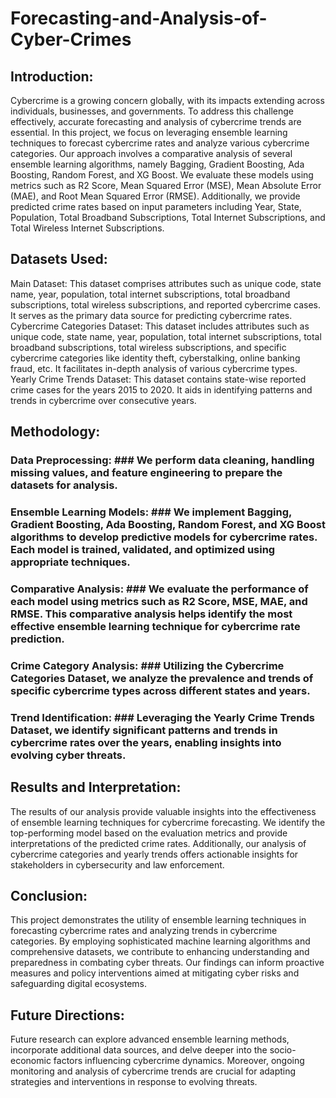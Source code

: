# Forecasting-and-Analysis-of-Cyber-Crimes

## Introduction: ##
Cybercrime is a growing concern globally, with its impacts extending across individuals, businesses, and governments. To address this challenge effectively, accurate forecasting and analysis of cybercrime trends are essential. In this project, we focus on leveraging ensemble learning techniques to forecast cybercrime rates and analyze various cybercrime categories. Our approach involves a comparative analysis of several ensemble learning algorithms, namely Bagging, Gradient Boosting, Ada Boosting, Random Forest, and XG Boost. We evaluate these models using metrics such as R2 Score, Mean Squared Error (MSE), Mean Absolute Error (MAE), and Root Mean Squared Error (RMSE). Additionally, we provide predicted crime rates based on input parameters including Year, State, Population, Total Broadband Subscriptions, Total Internet Subscriptions, and Total Wireless Internet Subscriptions.

## Datasets Used: ##

Main Dataset: This dataset comprises attributes such as unique code, state name, year, population, total internet subscriptions, total broadband subscriptions, total wireless subscriptions, and reported cybercrime cases. It serves as the primary data source for predicting cybercrime rates.
Cybercrime Categories Dataset: This dataset includes attributes such as unique code, state name, year, population, total internet subscriptions, total broadband subscriptions, total wireless subscriptions, and specific cybercrime categories like identity theft, cyberstalking, online banking fraud, etc. It facilitates in-depth analysis of various cybercrime types.
Yearly Crime Trends Dataset: This dataset contains state-wise reported crime cases for the years 2015 to 2020. It aids in identifying patterns and trends in cybercrime over consecutive years.

## Methodology: ##

### Data Preprocessing: ### We perform data cleaning, handling missing values, and feature engineering to prepare the datasets for analysis.
### Ensemble Learning Models: ### We implement Bagging, Gradient Boosting, Ada Boosting, Random Forest, and XG Boost algorithms to develop predictive models for cybercrime rates. Each model is trained, validated, and optimized using appropriate techniques.
### Comparative Analysis: ### We evaluate the performance of each model using metrics such as R2 Score, MSE, MAE, and RMSE. This comparative analysis helps identify the most effective ensemble learning technique for cybercrime rate prediction.
### Crime Category Analysis: ### Utilizing the Cybercrime Categories Dataset, we analyze the prevalence and trends of specific cybercrime types across different states and years.
### Trend Identification: ### Leveraging the Yearly Crime Trends Dataset, we identify significant patterns and trends in cybercrime rates over the years, enabling insights into evolving cyber threats.

## Results and Interpretation: ##
The results of our analysis provide valuable insights into the effectiveness of ensemble learning techniques for cybercrime forecasting. We identify the top-performing model based on the evaluation metrics and provide interpretations of the predicted crime rates. Additionally, our analysis of cybercrime categories and yearly trends offers actionable insights for stakeholders in cybersecurity and law enforcement.

## Conclusion: ##
This project demonstrates the utility of ensemble learning techniques in forecasting cybercrime rates and analyzing trends in cybercrime categories. By employing sophisticated machine learning algorithms and comprehensive datasets, we contribute to enhancing understanding and preparedness in combating cyber threats. Our findings can inform proactive measures and policy interventions aimed at mitigating cyber risks and safeguarding digital ecosystems.

## Future Directions: ##
Future research can explore advanced ensemble learning methods, incorporate additional data sources, and delve deeper into the socio-economic factors influencing cybercrime dynamics. Moreover, ongoing monitoring and analysis of cybercrime trends are crucial for adapting strategies and interventions in response to evolving threats.
